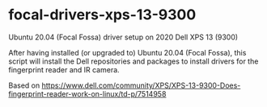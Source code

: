 # focal-drivers-xps-13-9300
Ubuntu 20.04 (Focal Fossa) driver setup on 2020 Dell XPS 13 (9300)

After having installed (or upgraded to) Ubuntu 20.04 (Focal Fossa), this script will install the Dell repositories and packages to install drivers for the fingerprint reader and IR camera.

Based on https://www.dell.com/community/XPS/XPS-13-9300-Does-fingerprint-reader-work-on-linux/td-p/7514958
